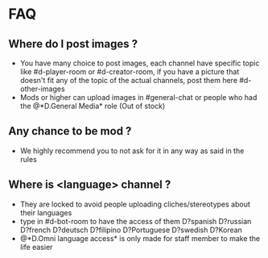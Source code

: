 # FAQ

## Where do I post images ? 

* You have many choice to post images, each channel have specific topic like \#d-player-room or \#d-creator-room, if you have a picture that doesn't fit any of the topic of the actual channels, post them here \#d-other-images 
* Mods or higher can upload images in \#general-chat or people who had the @\*D.General Media\* role \(Out of stock\)

## Any chance to be mod ?

* We highly recommend you to not ask for it in any way as said in the rules  

## Where is &lt;language&gt; channel ?

* They are locked to avoid people uploading cliches/stereotypes about their languages 
* type in \#d-bot-room to have the access of them  D?spanish D?russian D?french D?deutsch D?filipino D?Portuguese D?swedish D?Korean 
* @\*D.Omni language access\* is only made for staff member to make the life easier



